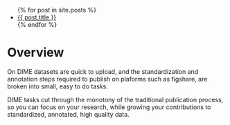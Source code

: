 <ul>
  {% for post in site.posts %}
    <li>
      <a href="{{ post.url | relative_url }}">{{ post.title }}</a>
    </li>
  {% endfor %}
</ul>

# Overview
On DIME datasets are quick to upload, and the standardization and annotation steps required to
publish on plaforms such as figshare, are broken into small, easy to do tasks. 

DIME tasks cut through the monotony of the traditional publication process, so you can focus on your research, while 
growing your contributions to standardized, annotated, high quality data.